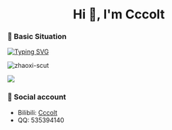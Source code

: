 <h1 align="center">Hi 👋, I'm Cccolt</h1>

<h3>🔭 Basic Situation</h3>

<a href="https://git.io/typing-svg"><img src="https://readme-typing-svg.demolab.com?font=Grape+Nuts&size=25&pause=1000&color=7FF70D&center=true&vCenter=true&repeat=false&random=false&width=1000&lines=Graduated+from+South+China+University+of+Technology" alt="Typing SVG" /></a>

<p><img align="center" src="https://github-readme-stats.vercel.app/api?username=zhaoxi-scut&theme=github_dark&show_icons=true" alt="zhaoxi-scut"/ ></p>

<p><img align="center" src="https://github-readme-stats.vercel.app/api/top-langs/?username=zhaoxi-scut&theme=github_dark&layout=compact"/ ></p>

<h3>💬 Social account</h3>

- Bilibili: <a href="https://space.bilibili.com/497806944">Cccolt</a>
- QQ: 535394140
